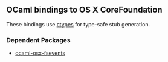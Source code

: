 ## OCaml bindings to OS X CoreFoundation

These bindings use [ctypes](https://github.com/ocamllabs/ocaml-ctypes)
for type-safe stub generation.

### Dependent Packages

 - [ocaml-osx-fsevents](https://github.com/dsheets/ocaml-osx-fsevents)